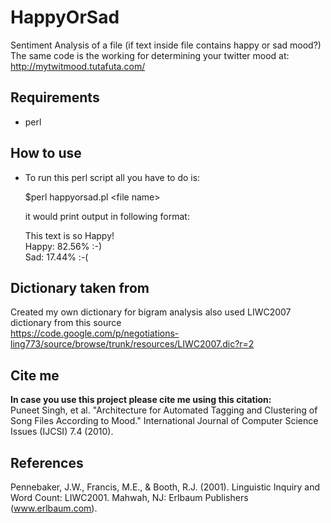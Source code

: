 HappyOrSad
==========

Sentiment Analysis of a file (if text inside file contains happy or sad mood?)
The same code is the working for determining your twitter mood at:<br>
http://mytwitmood.tutafuta.com/

## Requirements ##
* perl

## How to use ##

* To run this perl script all you have to do is:<p>
  $perl happyorsad.pl &lt;file name&gt;<p>
  it would print output in following format:<p>
  This text is so Happy!<br>
  Happy:	82.56% :-)<br>
  Sad:	17.44% :-(<br>

## Dictionary taken from ##
Created my own dictionary for bigram analysis also used LIWC2007 dictionary from this source<br>
https://code.google.com/p/negotiations-ling773/source/browse/trunk/resources/LIWC2007.dic?r=2

## Cite me ##
<b>In case you use this project please cite me using this citation:</b><br>
Puneet Singh, et al. "Architecture for Automated Tagging and Clustering of Song Files According to Mood." International Journal of Computer Science Issues (IJCSI) 7.4 (2010).

## References ##
Pennebaker, J.W., Francis, M.E., & Booth, R.J. (2001). Linguistic Inquiry and Word Count: LIWC2001. Mahwah, NJ: Erlbaum Publishers (www.erlbaum.com).
